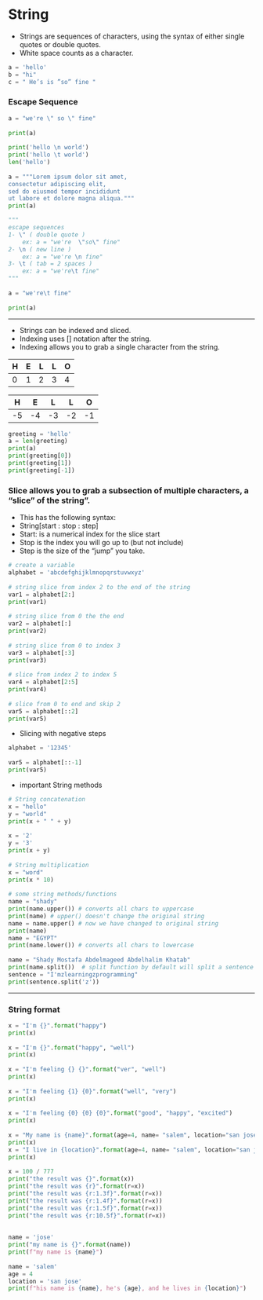 # String 
- Strings are sequences of characters, using the syntax of either single quotes or double quotes. 
- White space counts as a character. 
```python
a = 'hello' 
b = "hi" 
c = " He’s is ”so” fine " 
```

### Escape Sequence 
  
```python
a = "we're \" so \" fine" 
 
print(a) 
 
print('hello \n world')
print('hello \t world') 
len('hello')
 
a = """Lorem ipsum dolor sit amet,
consectetur adipiscing elit,
sed do eiusmod tempor incididunt
ut labore et dolore magna aliqua."""
print(a)

""" 
escape sequences 
1- \" ( double quote ) 
    ex: a = "we're  \"so\" fine" 
2- \n ( new line ) 
    ex: a = "we're \n fine" 
3- \t ( tab = 2 spaces ) 
    ex: a = "we're\t fine" 
""" 
 
a = "we're\t fine" 
 
print(a) 
```
 
 ---
 
- Strings can be indexed and sliced. 
- Indexing uses [] notation after the string. 
- Indexing allows you to grab a single character from the string.

| H  | E  | L  | L  | O  |
|----|----|----|----|----|
| 0  | 1  | 2  | 3  | 4  |  

| H  | E   | L   | L   | O   |
|----|-----|-----|-----|-----|
| -5  | -4  | -3  | -2  | -1  |

```python
greeting = 'hello' 
a = len(greeting) 
print(a) 
print(greeting[0]) 
print(greeting[1]) 
print(greeting[-1]) 
```
### Slice allows you to grab a subsection of multiple characters, a “slice” of the string”.
-   This has the following syntax: 
-   String[start : stop : step] 
-   Start: is a numerical index for the slice start 
-   Stop is the index you will go up to (but not include) 
-   Step is the size of the “jump” you take. 
```python
# create a variable 
alphabet = 'abcdefghijklmnopqrstuvwxyz' 
 
# string slice from index 2 to the end of the string 
var1 = alphabet[2:] 
print(var1) 
 
# string slice from 0 the the end 
var2 = alphabet[:] 
print(var2) 
 
# string slice from 0 to index 3 
var3 = alphabet[:3] 
print(var3) 
 
# slice from index 2 to index 5 
var4 = alphabet[2:5] 
print(var4) 
 
# slice from 0 to end and skip 2 
var5 = alphabet[::2] 
print(var5)
```
-   Slicing with negative steps 
```python
alphabet = '12345' 
 
var5 = alphabet[::-1] 
print(var5)
```

-   important String methods
```python
# String concatenation 
x = "hello" 
y = "world" 
print(x + " " + y) 
 
x = '2' 
y = '3' 
print(x + y) 
 
# String multiplication 
x = "word" 
print(x * 10) 
 
# some string methods/functions 
name = "shady" 
print(name.upper()) # converts all chars to uppercase 
print(name) # upper() doesn't change the original string 
name = name.upper() # now we have changed to original string 
print(name) 
name = "EGYPT" 
print(name.lower()) # converts all chars to lowercase 
 
name = "Shady Mostafa Abdelmageed Abdelhalim Khatab" 
print(name.split())  # split function by default will split a sentence on spaces 
sentence = "I'mzlearningzprogramming" 
print(sentence.split('z')) 
```
---
### String format
```python
x = "I'm {}".format("happy") 
print(x) 
 
x = "I'm {}".format("happy", "well") 
print(x) 
 
x = "I'm feeling {} {}".format("ver", "well") 
print(x) 
 
x = "I'm feeling {1} {0}".format("well", "very") 
print(x) 
 
x = "I'm feeling {0} {0} {0}".format("good", "happy", "excited") 
print(x) 
 
x = "My name is {name}".format(age=4, name= "salem", location="san jose") 
print(x) 
x = "I live in {location}".format(age=4, name= "salem", location="san jose") 
print(x) 
 
x = 100 / 777 
print("the result was {}".format(x)) 
print("the result was {r}".format(r=x)) 
print("the result was {r:1.3f}".format(r=x)) 
print("the result was {r:1.4f}".format(r=x)) 
print("the result was {r:1.5f}".format(r=x)) 
print("the result was {r:10.5f}".format(r=x)) 
 
 
name = 'jose' 
print("my name is {}".format(name)) 
print(f"my name is {name}") 
 
name = 'salem' 
age = 4 
location = 'san jose' 
print(f"his name is {name}, he's {age}, and he lives in {location}") 
```